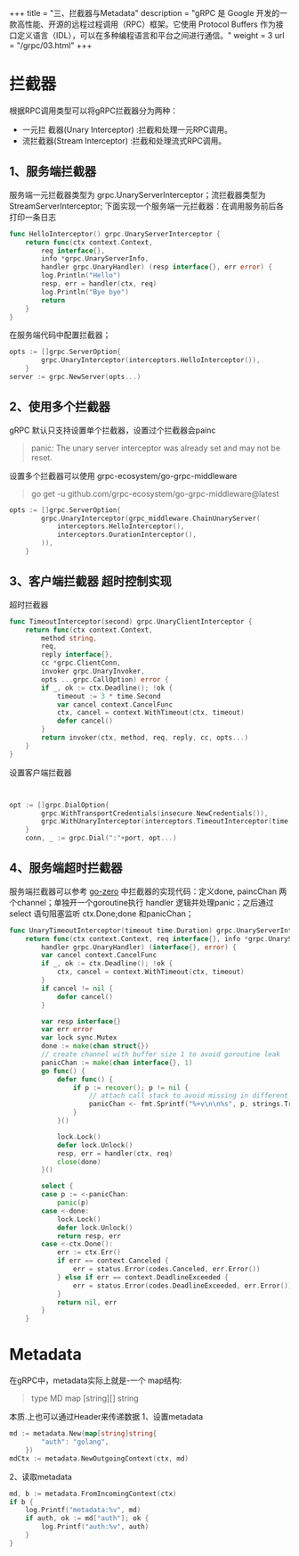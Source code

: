 +++
title = "三、拦截器与Metadata"
description = "gRPC 是 Google 开发的一款高性能、开源的远程过程调用（RPC）框架。它使用 Protocol Buffers 作为接口定义语言（IDL），可以在多种编程语言和平台之间进行通信。"
weight = 3
url = "/grpc/03.html"
+++
# 拦截器 
根据RPC调用类型可以将gRPC拦截器分为两种：

- 一元拦 截器(Unary Interceptor) :拦截和处理一元RPC调用。
- 流拦截器(Stream Interceptor) :拦截和处理流式RPC调用。
## 1、服务端拦截器
服务端一元拦截器类型为 grpc.UnaryServerInterceptor；流拦截器类型为 StreamServerInterceptor; 下面实现一个服务端一元拦截器：在调用服务前后各打印一条日志
```go
func HelloInterceptor() grpc.UnaryServerInterceptor {
	return func(ctx context.Context,
		req interface{},
		info *grpc.UnaryServerInfo,
		handler grpc.UnaryHandler) (resp interface{}, err error) {
		log.Println("Hello")
		resp, err = handler(ctx, req)
		log.Println("Bye bye")
		return
	}
}
```
在服务端代码中配置拦截器；
```go
opts := []grpc.ServerOption{
		grpc.UnaryInterceptor(interceptors.HelloInterceptor()),
	}
server := grpc.NewServer(opts...)
```
## 2、使用多个拦截器
gRPC 默认只支持设置单个拦截器，设置过个拦截器会painc
> panic: The unary server interceptor was already set and may not be reset.

设置多个拦截器可以使用 grpc-ecosystem/go-grpc-middleware
>  go get -u github.com/grpc-ecosystem/go-grpc-middleware@latest

```go
opts := []grpc.ServerOption{
		grpc.UnaryInterceptor(grpc_middleware.ChainUnaryServer(
			interceptors.HelloInterceptor(),
			interceptors.DurationInterceptor(),
		)),
	}
```

## 3、客户端拦截器 超时控制实现
超时拦截器
```go
func TimeoutInterceptor(second) grpc.UnaryClientInterceptor {
	return func(ctx context.Context,
		method string,
		req,
		reply interface{},
		cc *grpc.ClientConn,
		invoker grpc.UnaryInvoker,
		opts ...grpc.CallOption) error {
		if _, ok := ctx.Deadline(); !ok {
			timeout := 3 * time.Second
			var cancel context.CancelFunc
			ctx, cancel = context.WithTimeout(ctx, timeout)
			defer cancel()
		}
		return invoker(ctx, method, req, reply, cc, opts...)
	}
}
```

设置客户端拦截器
```go


opt := []grpc.DialOption{
		grpc.WithTransportCredentials(insecure.NewCredentials()),
		grpc.WithUnaryInterceptor(interceptors.TimeoutInterceptor(time.Second)),
	}
	conn, _ := grpc.Dial(":"+port, opt...)
```
## 4、服务端超时拦截器
服务端拦截器可以参考 [go-zero](https://github.com/zeromicro/go-zero) 中拦截器的实现代码：定义done, paincChan 两个channel；单独开一个goroutine执行 handler 逻辑并处理panic；之后通过select 语句阻塞监听 ctx.Done;done 和panicChan；

```go
func UnaryTimeoutInterceptor(timeout time.Duration) grpc.UnaryServerInterceptor {
	return func(ctx context.Context, req interface{}, info *grpc.UnaryServerInfo,
		handler grpc.UnaryHandler) (interface{}, error) {
		var cancel context.CancelFunc
		if _, ok := ctx.Deadline(); !ok {
			ctx, cancel = context.WithTimeout(ctx, timeout)
		}
		if cancel != nil {
			defer cancel()
		}

		var resp interface{}
		var err error
		var lock sync.Mutex
		done := make(chan struct{})
		// create channel with buffer size 1 to avoid goroutine leak
		panicChan := make(chan interface{}, 1)
		go func() {
			defer func() {
				if p := recover(); p != nil {
					// attach call stack to avoid missing in different goroutine
					panicChan <- fmt.Sprintf("%+v\n\n%s", p, strings.TrimSpace(string(debug.Stack())))
				}
			}()

			lock.Lock()
			defer lock.Unlock()
			resp, err = handler(ctx, req)
			close(done)
		}()

		select {
		case p := <-panicChan:
			panic(p)
		case <-done:
			lock.Lock()
			defer lock.Unlock()
			return resp, err
		case <-ctx.Done():
			err := ctx.Err()
			if err == context.Canceled {
				err = status.Error(codes.Canceled, err.Error())
			} else if err == context.DeadlineExceeded {
				err = status.Error(codes.DeadlineExceeded, err.Error())
			}
			return nil, err
		}
	}
```

#  Metadata
在gRPC中，metadata实际上就是-一个 map结构:
> type MD map [string][] string

本质.上也可以通过Header来传递数据
1、设置metadata
```go
md := metadata.New(map[string]string{
		"auth": "golang",
	})
mdCtx := metadata.NewOutgoingContext(ctx, md)
```
2、读取metadata
```go
md, b := metadata.FromIncomingContext(ctx)
if b {
    log.Printf("metadata:%v", md)
    if auth, ok := md["auth"]; ok {
        log.Printf("auth:%v", auth)
    }
}
```
